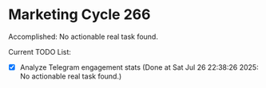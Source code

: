 # Marketing Cycle 266

Accomplished: No actionable real task found.

Current TODO List:

- [x] Analyze Telegram engagement stats  (Done at Sat Jul 26 22:38:26 2025: No actionable real task found.)